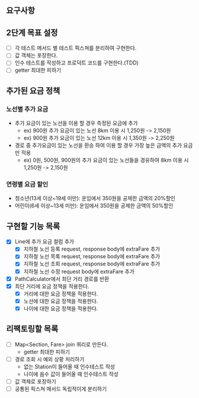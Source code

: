 ## 요구사항

## 2단계 목표 설정
- [ ] 각 테스트 메서드 별 테스트 픽스쳐를 분리하여 구현한다.
- [ ] 값 객체는 포장한다.
- [ ] 인수 테스트를 작성하고 프로덕트 코드를 구현한다.(TDD)
- [ ] getter 최대한 피하기

## 추가된 요금 정책
### 노선별 추가 요금
- 추가 요금이 있는 노선을 이용 할 경우 측정된 요금에 추가
  - ex) 900원 추가 요금이 있는 노선 8km 이용 시 1,250원 -> 2,150원
  - ex) 900원 추가 요금이 있는 노선 12km 이용 시 1,350원 -> 2,250원
- 경로 중 추가요금이 있는 노선을 환승 하여 이용 할 경우 가장 높은 금액의 추가 요금만 적용
  - ex) 0원, 500원, 900원의 추가 요금이 있는 노선들을 경유하여 8km 이용 시 1,250원 -> 2,150원 

### 연령별 요금 할인
- 청소년(13세 이상~19세 미만): 운임에서 350원을 공제한 금액의 20%할인
- 어린이(6세 이상~13세 미만): 운임에서 350원을 공제한 금액의 50%할인

## 구현할 기능 목록
- [x] Line에 추가 요금 컬럼 추가
  - [x] 지하철 노선 등록 request, response body에 extraFare 추가
  - [x] 지하철 노선 목록 request, response body에 extraFare 추가
  - [x] 지하철 노선 조회 request, response body에 extraFare 추가
  - [x] 지하철 노선 수정 request body에 extraFare 추가
- [x] PathCalculator에서 최단 거리 경로를 반환
- [x] 최단 거리에 요금 정책을 적용한다.
  - [x] 거리에 대한 요금 정책을 적용한다.
  - [x] 노선에 대한 요금 정책을 적용한다.
  - [x] 나이에 대한 요금 정책을 적용한다.

## 리팩토링할 목록
- [ ] Map<Section, Fare> join 쿼리로 만든다.
  - getter 최대한 피하기
- [ ] 경로 조회 시 예외 상황 처리하기
  - 없는 Station이 들어올 때 인수테스트 작성
  - 나이에 음수 값이 들어올 때 인수테스트 작성
- [ ] 값 객체로 포장하기
- [ ] 공통된 픽스쳐 메서드 독립적이게 분리하기

